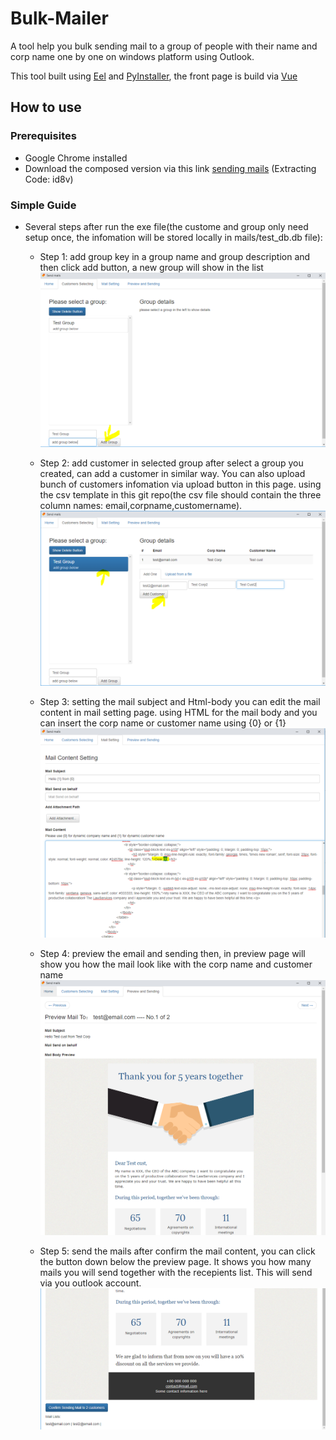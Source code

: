 # Bulk-Mailer
A tool help you bulk sending mail to a group of people with their name and corp name one by one on windows platform using Outlook.

This tool built using [Eel](https://github.com/ChrisKnott/Eel) and [PyInstaller](http://www.pyinstaller.org/), the front page is build via [Vue](https://cn.vuejs.org/)


## How to use

### Prerequisites
- Google Chrome installed
- Download the composed version via this link [sending mails](https://pan.baidu.com/s/1XxpmxcbXk7ru4idzaHSjIQ) (Extracting Code: id8v)


### Simple Guide
- Several steps after run the exe file(the custome and group only need setup once, the infomation will be stored locally in mails/test_db.db file):
  
  - Step 1: add group
  key in a group name and group description and then click add button, a new group will show in the list
  ![add group](screeshots%20for%20readme/add%20group.PNG)
 

  - Step 2: add customer in selected group
  after select a group you created, can add a customer in similar way. You can also upload bunch of customers infomation via upload button in this page. using the csv template in this git repo(the csv file should contain the three column names: email,corpname,customername).
  ![add customer](screeshots%20for%20readme/add%20customers%20in%20selected%20group.PNG) 
 

  - Step 3: setting the mail subject and Html-body
  you can edit the mail content in mail setting page. using HTML for the mail body and you can insert the  corp name or customer name using {0} or {1}
   ![edit mail](screeshots%20for%20readme/edit%20mail.PNG)
  
 
  - Step 4:  preview the email and sending
  then, in preview page will show you how the mail look like with the corp name and customer name
   ![edit mail](screeshots%20for%20readme/preview.PNG)


  - Step 5: send the mails
  after confirm the mail content, you can click the button down below the preview page. It shows you how many mails you will send together with the recepients list. This will send via you outlook account.
  ![edit mail](screeshots%20for%20readme/send.PNG)
